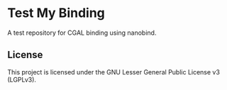 # Test My Binding

A test repository for CGAL binding using nanobind.


## License

This project is licensed under the GNU Lesser General Public License v3 (LGPLv3).
